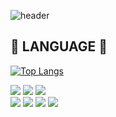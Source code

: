<!-- ### Hi there 👋 -->
![header](https://capsule-render.vercel.app/api?type=waving&color='000'&height=200&text=L52W&fontSize=50)

<!--
**l52w/l52w** is a ✨ _special_ ✨ repository because its `README.md` (this file) appears on your GitHub profile.

Here are some ideas to get you started:

- 🔭 I’m currently working on ...
- 🌱 I’m currently learning ...
- 👯 I’m looking to collaborate on ...
- 🤔 I’m looking for help with ...
- 💬 Ask me about ...
- 📫 How to reach me: ...
- 😄 Pronouns: ...
- ⚡ Fun fact: ...
-->

## 👀 LANGUAGE 📖
[![Top Langs](https://github-readme-stats.vercel.app/api/top-langs/?username=l52w&layout=compact)](https://github.com/l52w/github-readme-stats)
<div>
<img src="https://img.shields.io/badge/HTML5-E34F26?style=flat-square&logo=HTML5&logoColor=white"/> <img src="https://img.shields.io/badge/CSS3-1572B6?style=flat-square&logo=CSS3&logoColor=white"/> <img src="https://img.shields.io/badge/JavaScript-F7DF1E?style=flat-square&logo=JavaScript&logoColor=white"/>
<br>
<img src="https://img.shields.io/badge/PHP-777BB4?style=flat-square&logo=PHP&logoColor=white"/> <img src="https://img.shields.io/badge/phpMyAdmin-6C78AF?style=flat-square&logo=phpMyAdmin&logoColor=white"/> <img src="https://img.shields.io/badge/MySQL-4479A1?style=flat-square&logo=MySQL&logoColor=white"/> 
<img src="https://img.shields.io/badge/Python-3776AB?style=flat-square&logo=Python&logoColor=white"/>
</div>

